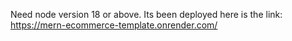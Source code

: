 Need node version 18 or above. 
Its been deployed here is the link: https://mern-ecommerce-template.onrender.com/
